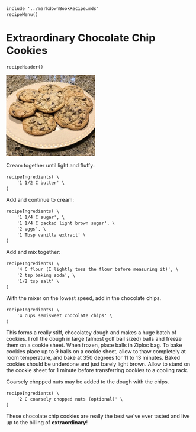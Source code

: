 ~~~ markdown-script
include '../markdownBookRecipe.mds'
recipeMenu()
~~~

# Extraordinary Chocolate Chip Cookies

~~~ markdown-script
recipeHeader()
~~~

![Extraordinary Chocolate Chip Cookies](../images/ExtraordinaryChocolateChipCookies.jpg "Extraordinary Chocolate Chip Cookies")

Cream together until light and fluffy:

~~~ markdown-script
recipeIngredients( \
    '1 1/2 C butter' \
)
~~~

Add and continue to cream:

~~~ markdown-script
recipeIngredients( \
    '1 1/4 C sugar', \
    '1 1/4 C packed light brown sugar', \
    '2 eggs', \
    '1 Tbsp vanilla extract' \
)
~~~

Add and mix together:

~~~ markdown-script
recipeIngredients( \
    '4 C flour (I lightly toss the flour before measuring it)', \
    '2 tsp baking soda', \
    '1/2 tsp salt' \
)
~~~

With the mixer on the lowest speed, add in the chocolate chips.

~~~ markdown-script
recipeIngredients( \
    '4 cups semisweet chocolate chips' \
)
~~~

This forms a really
stiff, chocolatey dough and makes a huge batch of cookies. I roll the dough in large (almost golf
ball sized) balls and freeze them on a cookie sheet. When frozen, place balls in Ziploc bag. To bake
cookies place up to 9 balls on a cookie sheet, allow to thaw completely at room temperature, and
bake at 350 degrees for 11 to 13 minutes. Baked cookies should be underdone and just barely light
brown. Allow to stand on the cookie sheet for 1 minute before transferring cookies to a cooling
rack.

Coarsely chopped nuts may be added to the dough with the chips.

~~~ markdown-script
recipeIngredients( \
    '2 C coarsely chopped nuts (optional)' \
)
~~~

These chocolate chip cookies are really the best we've ever tasted and live up to the billing of
**extraordinary**!
